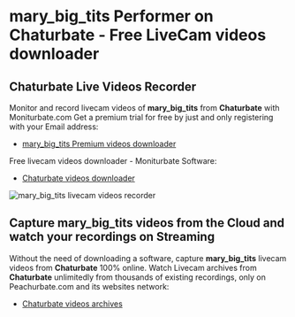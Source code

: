 # mary_big_tits Performer on Chaturbate - Free LiveCam videos downloader

## Chaturbate Live Videos Recorder

Monitor and record livecam videos of **mary_big_tits** from **Chaturbate** with Moniturbate.com
Get a premium trial for free by just and only registering with your Email address:
* [mary_big_tits Premium videos downloader](https://moniturbate.com/request-demo-licence-key.html)

Free livecam videos downloader - Moniturbate Software:
* [Chaturbate videos downloader](https://moniturbate.com/moniturbate-download-software.html)

![mary_big_tits livecam videos recorder](https://peachurnet.com/templates/moniturbate-software.png)


## Capture mary_big_tits videos from the Cloud and watch your recordings on Streaming

Without the need of downloading a software, capture **mary_big_tits** livecam videos from **Chaturbate** 100% online.
Watch Livecam archives from **Chaturbate** unlimitedly from thousands of existing recordings, only on Peachurbate.com and its websites network:
* [Chaturbate videos archives](https://peachurnet.com/)